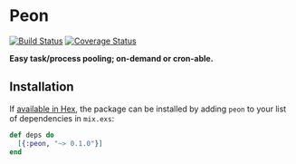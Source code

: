 # Peon

[![Build Status][build-badge]][build-href]
[![Coverage Status][coveralls-badge]][coveralls-href]

**Easy task/process pooling; on-demand or cron-able.**

## Installation

If [available in Hex](https://hex.pm/docs/publish), the package can be installed
by adding `peon` to your list of dependencies in `mix.exs`:

```elixir
def deps do
  [{:peon, "~> 0.1.0"}]
end
```

[hex-badge]: http://img.shields.io/hexpm/v/peon.svg
[hex-href]: https://hex.pm/packages/peon
[build-badge]: https://travis-ci.org/mmedal/peon.svg?branch=master
[build-href]: https://travis-ci.org/mmedal/peon
[coveralls-badge]: https://coveralls.io/repos/mmedal/peon/badge.svg?branch=master
[coveralls-href]: https://coveralls.io/r/mmedal/peon?branch=master

